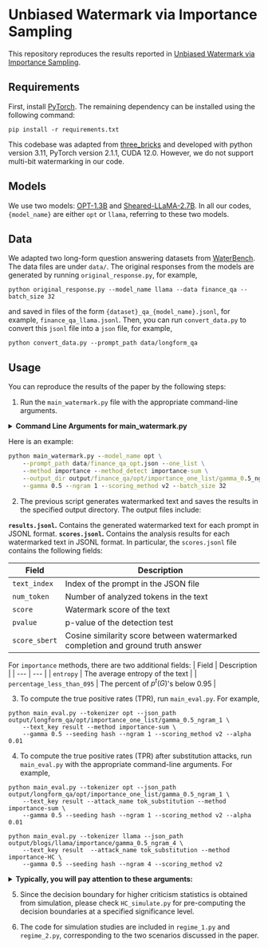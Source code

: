 # Unbiased Watermark via Importance Sampling

This repository reproduces the results reported in [Unbiased Watermark via Importance Sampling]().

## Requirements
First, install [PyTorch](https://pytorch.org/get-started/locally/). The remaining dependency can be installed using the following command:
```
pip install -r requirements.txt
```
This codebase was adapted from [three_bricks](https://github.com/facebookresearch/three_bricks) and developed with python version 3.11, PyTorch version 2.1.1, CUDA 12.0. However, we do not support multi-bit watermarking in our code.

## Models

We use two models: [OPT-1.3B](https://huggingface.co/facebook/opt-1.3b) and [Sheared-LLaMA-2.7B](https://huggingface.co/princeton-nlp/Sheared-LLaMA-2.7B). In all our codes, `{model_name}` are either `opt` or `llama`, referring to these two models.

## Data
We adapted two long-form question answering datasets from [WaterBench](https://arxiv.org/abs/2311.07138). The data files are under `data/`.
The original responses from the models are generated by running `original_response.py`, for example,
```
python original_response.py --model_name llama --data finance_qa --batch_size 32
``` 
and saved in files of the form `{dataset}_qa_{model_name}.jsonl`, for example, `finance_qa_llama.jsonl`. Then, you can run `convert_data.py` to convert this `jsonl` file into a `json` file, for example,
```
python convert_data.py --prompt_path data/longform_qa
```

## Usage
You can reproduce the results of the paper by the following steps:
1. Run the `main_watermark.py` file with the appropriate command-line arguments.
<details>
<summary><span style="font-weight: bold;">Command Line Arguments for main_watermark.py</span></summary>
    
- `--model_name`: The name of the pre-trained model to use for text generation and analysis. Supported model names include "opt" and "llama".
- `--prompt_path`: The path to the JSON file containing prompts. Default value: "data/alpaca_data.json."
- `--method`: Choose a watermarking method for text generation. Options: "none" (no watermarking), "openai" (Aaronson et al.), "maryland" (Kirchenbauer et al.), "importance" which is our method. Default value: "none."
- `--method_detect`: Choose a statistical test to detect watermark. "same" uses the grounded statistical test with the same method as for generation. The other options are "openai", "maryland", "importance-max", "importance-sum". Default value: "same." For our proposed method, please use "importance-sum".
- `--one_list`: Use only a single green list; only works if detection method is importance-sum. See details in the Appendix of the paper.
- `--scoring_method`: Method for scoring tokens. Options: "none" (score every token), "v1" (score token when the watermark context is unique), "v2" (score token when {wm context + token} is unique). Default value: "none." We use "v2" for all our experiments.
- `--ngram`: Watermark context width for RNG key generation. Default value: 4. We use either 1 or 4 for all our experiments.
- `--gamma`: Size of the green lists.

</details>

Here is an example:
```cmd
python main_watermark.py --model_name opt \
    --prompt_path data/finance_qa_opt.json --one_list \
    --method importance --method_detect importance-sum \
    --output_dir output/finance_qa/opt/importance_one_list/gamma_0.5_ngram_1 \
    --gamma 0.5 --ngram 1 --scoring_method v2 --batch_size 32
```

2. The previous script generates watermarked text and saves the results in the specified output directory. The output files include:

**`results.jsonl`.** Contains the generated watermarked text for each prompt in JSONL format. 
**`scores.jsonl`.** Contains the analysis results for each watermarked text in JSONL format.
In particular, the `scores.jsonl` file contains the following fields:

| Field | Description |
| --- | --- |
| `text_index` | Index of the prompt in the JSON file |
| `num_token` | Number of analyzed tokens in the text |
| `score` | Watermark score of the text |
| `pvalue` | p-value of the detection test |
| `score_sbert` | Cosine similarity score between watermarked completion and ground truth answer |

For `importance` methods, there are two additional fields:
| Field | Description |
| --- | --- |
| `entropy` | The average entropy of the text |
| `percentage_less_than_095` | The percent of $p^t(G)$'s below 0.95  |

3. To compute the true positive rates (TPR), run `main_eval.py`. For example,
```
python main_eval.py --tokenizer opt --json_path output/longform_qa/opt/importance_one_list/gamma_0.5_ngram_1 \
    --text_key result --method importance-sum \
    --gamma 0.5 --seeding hash --ngram 1 --scoring_method v2 --alpha 0.01
```

4. To compute the true positive rates (TPR) after substitution attacks, run `main_eval.py` with the appropriate command-line arguments. For example,
```
python main_eval.py --tokenizer opt --json_path output/longform_qa/opt/importance_one_list/gamma_0.5_ngram_1 \
    --text_key result --attack_name tok_substitution --method importance-sum \
    --gamma 0.5 --seeding hash --ngram 1 --scoring_method v2 --alpha 0.01

python main_eval.py --tokenizer llama --json_path output/blogs/llama/importance/gamma_0.5_ngram_4 \
    --text_key result  --attack_name tok_substitution --method importance-HC \
    --gamma 0.5 --seeding hash --ngram 4 --scoring_method v2
```

<details>
<summary><span style="font-weight: bold;">Typically, you will pay attention to these arguments:</span></summary>
    
- `--tokenizer`: The name of the tokenizer model to use. Supported model names include "opt" and "llama".
- `--json_path`: The path to the folder containing the `results.jsonl` file. 
- `--text_key`: We use "result" for all our experiments.
- `--attack_name`: We use use "tok_substitution" for all our experiments.
- `--method`: Choose a statistical test to detect watermark. "same" uses the grounded statistical test with the same method as for generation. The other options are "openai", "maryland", "importance-max", "importance-sum", "importance-HC". For our proposed method, please use "importance-sum".
- `--gamma`: Size of the green lists.
- `--seeding`: We use "hash" for all our experiments.
- `--ngram`: Watermark context width for RNG key generation. Default value: 4. We use either 1 or 4 for all our experiments.
- `--scoring_method`: We use "v2" for all our experiments.
- `--alpha`: The significance level used for the test. This is not supported for "importance-HC". See details for the higher criticism statistics below.
</details>

5. Since the decision boundary for higher criticism statistics is obtained from simulation, please check `HC_simulate.py` for pre-computing the decision boundaries at a specified significance level.

6. The code for simulation studies are included in `regime_1.py` and `regime_2.py`, corresponding to the two scenarios discussed in the paper.